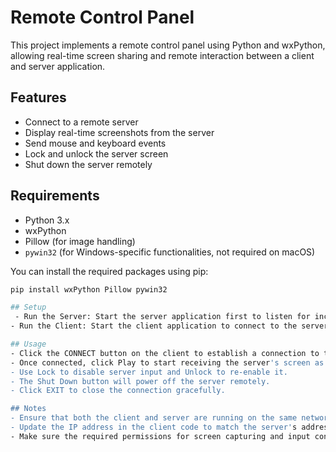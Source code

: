 # Remote Control Panel

This project implements a remote control panel using Python and wxPython, allowing real-time screen sharing and remote interaction between a client and server application.

## Features

- Connect to a remote server
- Display real-time screenshots from the server
- Send mouse and keyboard events
- Lock and unlock the server screen
- Shut down the server remotely

## Requirements

- Python 3.x
- wxPython
- Pillow (for image handling)
- `pywin32` (for Windows-specific functionalities, not required on macOS)

You can install the required packages using pip:

```bash
pip install wxPython Pillow pywin32

## Setup
 - Run the Server: Start the server application first to listen for incoming connections.
- Run the Client: Start the client application to connect to the server.

## Usage
- Click the CONNECT button on the client to establish a connection to the server.
- Once connected, click Play to start receiving the server's screen as a video feed.
- Use Lock to disable server input and Unlock to re-enable it.
- The Shut Down button will power off the server remotely.
- Click EXIT to close the connection gracefully.

## Notes
- Ensure that both the client and server are running on the same network.
- Update the IP address in the client code to match the server's address if necessary.
- Make sure the required permissions for screen capturing and input control are granted.
